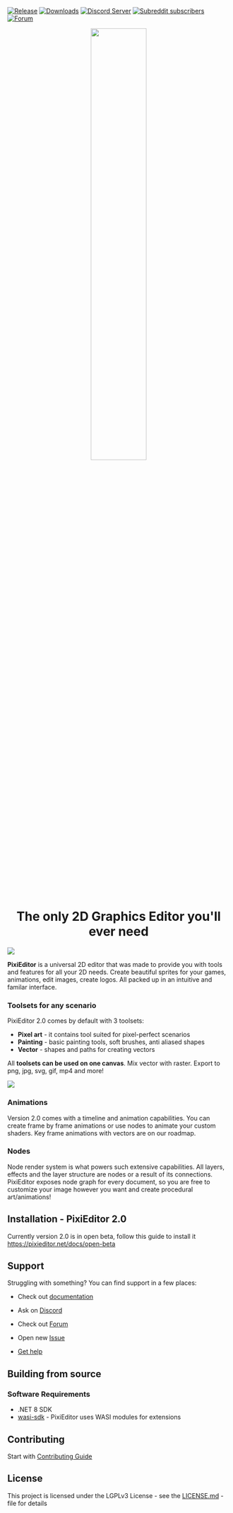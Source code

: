 [![Release](https://img.shields.io/github/v/release/flabbet/PixiEditor)](https://github.com/flabbet/PixiEditor/releases) 
[![Downloads](https://img.shields.io/github/downloads/PixiEditor/PixiEditor/total)](https://github.com/flabbet/PixiEditor/releases)
[![Discord Server](https://badgen.net/badge/discord/join%20chat/7289DA?icon=discord)](https://discord.gg/qSRMYmq)
[![Subreddit subscribers](https://img.shields.io/reddit/subreddit-subscribers/PixiEditor?label=%20r%2FPixiEditor&logoColor=%23e3002d)](https://reddit.com/r/PixiEditor)
[![Forum](https://img.shields.io/badge/PixiEditor-Forum-red?link=https%3A%2F%2Fforum.pixieditor.net%2F)](https://forum.pixieditor.net/)

<p align="center">
<img width="50%" align="center" src="https://github.com/user-attachments/assets/bd08c8bd-f610-449d-b1e2-6a990e562518">
</p>

<h1 align="center" >The only 2D Graphics Editor you'll ever need</h1>

![](https://private-user-images.githubusercontent.com/138253991/457112215-885e455c-6108-44a8-ba20-2410bc295d9e.png?jwt=eyJhbGciOiJIUzI1NiIsInR5cCI6IkpXVCJ9.eyJpc3MiOiJnaXRodWIuY29tIiwiYXVkIjoicmF3LmdpdGh1YnVzZXJjb250ZW50LmNvbSIsImtleSI6ImtleTUiLCJleHAiOjE3NTAzNjA3MjksIm5iZiI6MTc1MDM2MDQyOSwicGF0aCI6Ii8xMzgyNTM5OTEvNDU3MTEyMjE1LTg4NWU0NTVjLTYxMDgtNDRhOC1iYTIwLTI0MTBiYzI5NWQ5ZS5wbmc_WC1BbXotQWxnb3JpdGhtPUFXUzQtSE1BQy1TSEEyNTYmWC1BbXotQ3JlZGVudGlhbD1BS0lBVkNPRFlMU0E1M1BRSzRaQSUyRjIwMjUwNjE5JTJGdXMtZWFzdC0xJTJGczMlMkZhd3M0X3JlcXVlc3QmWC1BbXotRGF0ZT0yMDI1MDYxOVQxOTEzNDlaJlgtQW16LUV4cGlyZXM9MzAwJlgtQW16LVNpZ25hdHVyZT00MzlkYmFiY2E4Y2UxMzc5NjljMGE1YzgxMjE2OGIxNWZiOGYyNDlkN2ExZTc4ZmM2MzMyNjJkOWM5YTA2YjZhJlgtQW16LVNpZ25lZEhlYWRlcnM9aG9zdCJ9.WDgp_mriVY2yLP5_ECGJvzeniK6SMoBnJ5t9sjM90Uw)

**PixiEditor** is a universal 2D editor that was made to provide you with tools and features for all your 2D needs. Create beautiful sprites for your games, animations, edit images, create logos. All packed up in an intuitive and familar interface.

### Toolsets for any scenario

PixiEditor 2.0 comes by default with 3 toolsets: 
- **Pixel art** - it contains tool suited for pixel-perfect scenarios
- **Painting** - basic painting tools, soft brushes, anti aliased shapes
- **Vector** - shapes and paths for creating vectors

All **toolsets can be used on one canvas**. Mix vector with raster. Export to png, jpg, svg, gif, mp4 and more!

![](https://private-user-images.githubusercontent.com/138253991/457113826-439f4289-58f6-42f2-9d05-b6cc80fb7fc2.gif?jwt=eyJhbGciOiJIUzI1NiIsInR5cCI6IkpXVCJ9.eyJpc3MiOiJnaXRodWIuY29tIiwiYXVkIjoicmF3LmdpdGh1YnVzZXJjb250ZW50LmNvbSIsImtleSI6ImtleTUiLCJleHAiOjE3NTAzNjExNzYsIm5iZiI6MTc1MDM2MDg3NiwicGF0aCI6Ii8xMzgyNTM5OTEvNDU3MTEzODI2LTQzOWY0Mjg5LTU4ZjYtNDJmMi05ZDA1LWI2Y2M4MGZiN2ZjMi5naWY_WC1BbXotQWxnb3JpdGhtPUFXUzQtSE1BQy1TSEEyNTYmWC1BbXotQ3JlZGVudGlhbD1BS0lBVkNPRFlMU0E1M1BRSzRaQSUyRjIwMjUwNjE5JTJGdXMtZWFzdC0xJTJGczMlMkZhd3M0X3JlcXVlc3QmWC1BbXotRGF0ZT0yMDI1MDYxOVQxOTIxMTZaJlgtQW16LUV4cGlyZXM9MzAwJlgtQW16LVNpZ25hdHVyZT1mMjBmNjA1NDE2YzAyZGRkODhjZTRlNzUzZmEwZDg3NDE2MjU0YjE2ZGM2ZDE4MWY2M2MwZGUzNTNjN2VlZmZiJlgtQW16LVNpZ25lZEhlYWRlcnM9aG9zdCJ9.MGoZt_kgXTIH1awVRdUCLz8HKMJu0BOYsnhtAAQGbD4)

### Animations

Version 2.0 comes with a timeline and animation capabilities. You can create frame by frame animations or use nodes to animate your custom shaders.
Key frame animations with vectors are on our roadmap.

### Nodes

Node render system is what powers such extensive capabilities. All layers, effects and the layer structure are nodes or a result of its connections. PixiEditor exposes node graph for every document, so you are free to customize your image however you want and create procedural art/animations!

## Installation - PixiEditor 2.0

Currently version 2.0 is in open beta, follow this guide to install it https://pixieditor.net/docs/open-beta

## Support

Struggling with something? You can find support in a few places:

* Check out [documentation](https://pixieditor.net/docs)

* Ask on [Discord](https://discord.gg/qSRMYmq)
* Check out [Forum](https://forum.pixieditor.net)
* Open new [Issue](https://github.com/flabbet/PixiEditor/issues)
* [Get help](https://pixieditor.net/help)


## Building from source

### Software Requirements

* .NET 8 SDK
* [wasi-sdk](https://github.com/WebAssembly/wasi-sdk) - PixiEditor uses WASI modules for extensions


## Contributing 

Start with [Contributing Guide](https://github.com/PixiEditor/PixiEditor/blob/master/CONTRIBUTING.md)

## License

This project is licensed under the LGPLv3 License - see the [LICENSE.md](https://github.com/flabbet/PixiEditor/blob/master/LICENSE) - file for details
